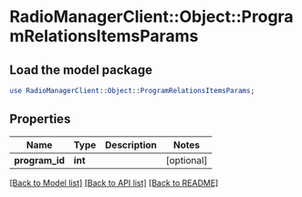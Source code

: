 # RadioManagerClient::Object::ProgramRelationsItemsParams

## Load the model package
```perl
use RadioManagerClient::Object::ProgramRelationsItemsParams;
```

## Properties
Name | Type | Description | Notes
------------ | ------------- | ------------- | -------------
**program_id** | **int** |  | [optional] 

[[Back to Model list]](../README.md#documentation-for-models) [[Back to API list]](../README.md#documentation-for-api-endpoints) [[Back to README]](../README.md)


